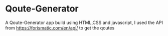 # Qoute-Generator
A Qoute-Generator app build using HTML,CSS and javascript, I used the API from https://forismatic.com/en/api/ to get the qoutes
